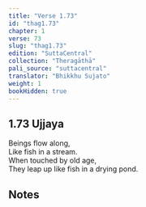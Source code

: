 ```yaml
---
title: "Verse 1.73"
id: "thag1.73"
chapter: 1
verse: 73
slug: "thag1.73"
edition: "SuttaCentral"
collection: "Theragāthā"
pali_source: "suttacentral"
translator: "Bhikkhu Sujato"
weight: 1
bookHidden: true
---
```


## 1.73 Ujjaya  

Beings flow along,  
Like fish in a stream.  
When touched by old age,  
They leap up like fish in a drying pond.

## Notes